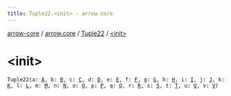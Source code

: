 ```yaml
---
title: Tuple22.<init> - arrow-core
---
```


[arrow-core](../../index.html) / [arrow.core](../index.html) / [Tuple22](index.html) / [&lt;init&gt;](./-init-.html)

# &lt;init&gt;

`Tuple22(a: `[`A`](index.html#A)`, b: `[`B`](index.html#B)`, c: `[`C`](index.html#C)`, d: `[`D`](index.html#D)`, e: `[`E`](index.html#E)`, f: `[`F`](index.html#F)`, g: `[`G`](index.html#G)`, h: `[`H`](index.html#H)`, i: `[`I`](index.html#I)`, j: `[`J`](index.html#J)`, k: `[`K`](index.html#K)`, l: `[`L`](index.html#L)`, m: `[`M`](index.html#M)`, n: `[`N`](index.html#N)`, o: `[`O`](index.html#O)`, p: `[`P`](index.html#P)`, q: `[`Q`](index.html#Q)`, r: `[`R`](index.html#R)`, s: `[`S`](index.html#S)`, t: `[`T`](index.html#T)`, u: `[`U`](index.html#U)`, v: `[`V`](index.html#V)`)`